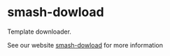 # smash-dowload

Template downloader.

See our website [smash-dowload](https://www.smash-cli.com/docs/documentation/programmatic-apis/smash-dowload.html) for
more information
